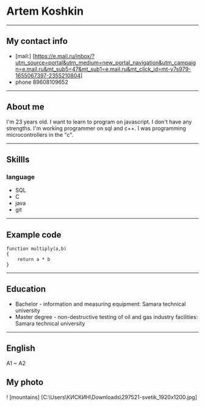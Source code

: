 # **Artem Koshkin**
***
## **My contact info**
* [mail:] [https://e.mail.ru/inbox/?utm_source=portal&utm_medium=new_portal_navigation&utm_campaign=e.mail.ru&mt_sub5=47&mt_sub1=e.mail.ru&mt_click_id=mt-y7s979-1655067397-2355210804]
* phone 89608109652
***
## About me
I'm 23 years old. I want to learn to program on javascript. I don't have any strengths. I'm working programmer on sql and c++.
I was programming microcontrollers in the "c".
***
## Skillls
### language
* SQL
* C
* java
* git
***
## Example code
```
function multiply(a,b)
{
    return a * b
}
```
***
## Education
* Bachelor - information and measuring equipment: Samara technical university
* Master degree - non-destructive testing of oil and gas industry facilities: Samara technical university
***
## English 
 A1 ~ A2

## My photo
! [mountains] [C:\Users\КИСКИН\Downloads\297521-svetik_1920x1200.jpg]  